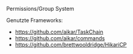 Permissions/Group System

Genutzte Frameworks:
- https://github.com/aikar/TaskChain
- https://github.com/aikar/commands
- https://github.com/brettwooldridge/HikariCP
